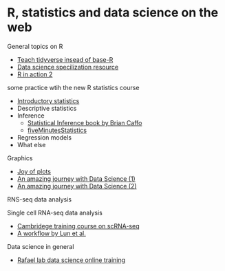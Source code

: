 # R, statistics and data science on the web

General topics on R

* [Teach tidyverse insead of base-R](http://varianceexplained.org/r/teach-tidyverse/)
* [Data science specilization resource](http://datasciencespecialization.github.io/)
* [R in action 2](https://github.com/kabacoff/RiA2)

some practice wtih the new R statistics course

* [Introductory statistics](https://studysites.sagepub.com/dsur/study/default.htm)
* Descriptive statistics
* Inference
   * [Statistical Inference book by Brian Caffo](https://leanpub.com/LittleInferenceBook/read)
   * [fiveMinutesStatistics](http://stephens999.github.io/fiveMinuteStats/index.html)
* Regression models
* What else


Graphics 
* [Joy of plots](https://github.com/vsbuffalo/devnotes/wiki/The-Joy-of-R-Base-Graphics)
* [An amazing journey with Data Science (1)](https://pparacch.github.io/2017/07/06/plotting_in_R_ggplot2_part_1.html)
* [An amazing journey with Data Science (2)](https://pparacch.github.io/2017/07/14/plotting_in_R_ggplot2_part_2.html)




RNS-seq data analysis


Single cell RNA-seq data analysis
* [Cambridege training course on scRNA-seq](https://hemberg-lab.github.io/scRNA.seq.course/index.html)
* [A workflow by Lun et al.](https://www.bioconductor.org/help/workflows/simpleSingleCell/)

Data science in general

* [Rafael lab data science online training](http://rafalab.github.io/pages/harvardx.html)

